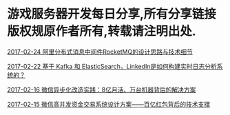 # 游戏服务器开发每日分享,所有分享链接版权规原作者所有,转载请注明出处.

[2017-02-24 阿里分布式消息中间件RocketMQ的设计思路与技术细节](https://mp.weixin.qq.com/s?__biz=MjM5MDE0Mjc4MA==&mid=2650995497&idx=1&sn=ea8b5e0bc8c8a79a9cdff3c414745dd6&chksm=bdbf037a8ac88a6c0d6bfb6a723e6fadc030c9d6a9f1f75aceeb32c05279d8b4ff3e3fdde235&mpshare=1&scene=1&srcid=02247qoFmgJZuip3ZlufvBew&key=d6d172a8c6f6237cb53eecb66bc14a73dc0f56a61eb9d8ee24a84773008fa1861b1d174c247205780cbd0ab292743789717f3cca662a5947ea6033021b2c7248257b2463948e8c8c415db0f03a27d470&ascene=0&uin=MzM5Mzg2MzYw&devicetype=iMac+MacBookPro12%2C1+OSX+OSX+10.12.3+build(16D32)&version=12020010&nettype=WIFI&fontScale=100&pass_ticket=TaMYxR%2FqE3%2FQBAUrMGwTK1KuWgD5mFSbMaDBnpjC31sA7F4LDToP03shrzQZAokI)

[2017-02-22 基于 Kafka 和 ElasticSearch，LinkedIn是如何构建实时日志分析系统的？](http://url.cn/453FzrN)

[2017-02-16 微信异步化改造实践：8亿月活、万台机器背后的解决方案](http://m.toutiao.com/group/6361148915727352066/?iid=7915936555&app=news_article&tt_from=mobile_qq&utm_source=mobile_qq&utm_medium=toutiao_android&utm_campaign=client_share)

[2017-02-15 微信高并发资金交易系统设计方案——百亿红包背后的技术支撑](http://www.toutiao.com/i6387129505852441089/?tt_from=weixin&utm_campaign=client_share&from=groupmessage&app=news_article&utm_source=weixin&iid=5635443982&utm_medium=toutiao_ios&wxshare_count=1)
